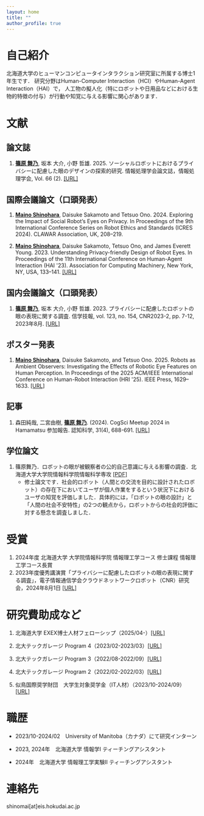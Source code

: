 ```yaml
---
layout: home
title: ""
author_profile: true
---
```


# 自己紹介
北海道大学のヒューマンコンピュータインタラクション研究室に所属する博士1年生です．
研究分野はHuman-Computer Interaction（HCI）やHuman-Agent Interaction（HAI）で，
人工物の擬人化（特にロボットや日用品などにおける生物的特徴の付与）が行動や知覚に与える影響に関心があります．

# 文献
## 論文誌
1. <u><strong>篠原 舞乃</strong></u>, 坂本 大介, 小野 哲雄. 2025. ソーシャルロボットにおけるプライバシーに配慮した眼のデザインの探索的研究. 情報処理学会論文誌，情報処理学会, Vol. 66 (2). [[URL]](https://doi.org/10.20729/0002000019)

## 国際会議論文（口頭発表）
1. <u><strong>Maino Shinohara</strong></u>, Daisuke Sakamoto and Tetsuo Ono. 2024. Exploring the Impact of Social Robot’s Eyes on Privacy. In Proceedings of the 9th International Conference Series on Robot Ethics and Standards (ICRES 2024). CLAWAR Association, UK, 208–219.

2. <u><strong>Maino Shinohara</strong></u>, Daisuke Sakamoto, Tetsuo Ono, and James Everett Young. 2023. Understanding Privacy-friendly Design of Robot Eyes. In Proceedings of the 11th International Conference on Human-Agent Interaction (HAI '23). Association for Computing Machinery, New York, NY, USA, 133–141. [[URL]](https://dl.acm.org/doi/10.1145/3623809.3623829)

## 国内会議論文（口頭発表）
1. <u><strong>篠原 舞乃</strong></u>, 坂本 大介, 小野 哲雄. 2023. プライバシーに配慮したロボットの眼の表現に関する調査. 信学技報, vol. 123, no. 154, CNR2023-2, pp. 7-12, 2023年8月. [[URL]](https://ken.ieice.org/ken/paper/20230809GCWt/)

## ポスター発表
1. <u><strong>Maino Shinohara</strong></u>, Daisuke Sakamoto, and Tetsuo Ono. 2025. Robots as Ambient Observers: Investigating the Effects of Robotic Eye Features on Human Perception. In Proceedings of the 2025 ACM/IEEE International Conference on Human-Robot Interaction (HRI '25). IEEE Press, 1629–1633. [[URL]](https://dl.acm.org/doi/10.5555/3721488.3721734)

## 記事
1. 森田純哉, 二宮由樹, <u><strong>篠原 舞乃</strong></u>. (2024). CogSci Meetup 2024 in Hamamatsu 参加報告. 認知科学, 31(4), 688-691. [[URL]](https://www.jstage.jst.go.jp/article/jcss/31/4/31_2024.037/_article/-char/ja)


## 学位論文
1. 篠原舞乃．ロボットの眼が被観察者の公的自己意識に与える影響の調査．北海道大学大学院情報科学院情報科学専攻 [[PDF]](assets/pdf/thesis.pdf) 
    - 修士論文です．社会的ロボット（人間との交流を目的に設計されたロボット）の存在下においてユーザが個人作業をするという状況下におけるユーザの知覚を評価しました．具体的には，「ロボットの眼の設計」と「人間の社会不安特性」の2つの観点から，ロボットからの社会的評価に対する懸念を調査しました．

# 受賞
1. 2024年度 北海道大学 大学院情報科学院 情報理工学コース 修士課程 情報理工学コース長賞
2. 2023年度優秀講演賞「プライバシーに配慮したロボットの眼の表現に関する調査」，電子情報通信学会クラウドネットワークロボット（CNR）研究会，2024年8月1日 [[URL]](https://sites.google.com/site/cloudnetworkrobots/%E8%A1%A8%E5%BD%B0)

# 研究費助成など
1. 北海道大学 EXEX博士人材フェローシップ（2025/04-）[[URL]](https://sites.google.com/eis.hokudai.ac.jp/exexphd-fellow/)

2. 北大テックガレージ Program 4（2023/02-2023/03）[[URL]](https://hokudai-hutg.com/)

3. 北大テックガレージ Program 3（2022/08-2022/09）[[URL]](https://hokudai-hutg.com/)

4. 北大テックガレージ Program 2（2022/02-2022/03）[[URL]](https://hokudai-hutg.com/)

5. 似鳥国際奨学財団　大学生対象奨学金（IT人材）（2023/10-2024/09）[[URL]](https://www.nitori-shougakuzaidan.com/)

# 職歴
- 2023/10-2024/02　University of Manitoba（カナダ）にて研究インターン

- 2023, 2024年　北海道大学 情報学I ティーチングアシスタント

- 2024年　北海道大学 情報理工学実験Ⅱ ティーチングアシスタント

# 連絡先
shinomai[at]eis.hokudai.ac.jp